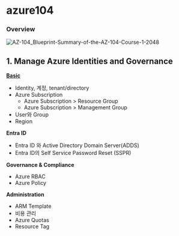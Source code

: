 # azure104
### Overview
![AZ-104_Blueprint-Summary-of-the-AZ-104-Course-1-2048](https://github.com/user-attachments/assets/c1f2b661-ed96-469f-ad41-f03bc08dae8d)

## 1. Manage Azure Identities and Governance
**[Basic](https://github.com/su3inni/azure104/issues/1)**
  * Identity, 계정, tenant/directory
  * Azure Subscription
    * Azure Subscription > Resource Group
    * Azure Subscription > Management Group
  * User와 Group
  * Region
  

**Entra ID**
* Entra ID 와 Active Directory Domain Server(ADDS)
* Entra ID의 Self Service Password Reset (SSPR)

**Governance & Compliance** 
* Azure RBAC
* Azure Policy

**Administration**
* ARM Template
* 비용 관리
* Azure Quotas
* Resource Tag
